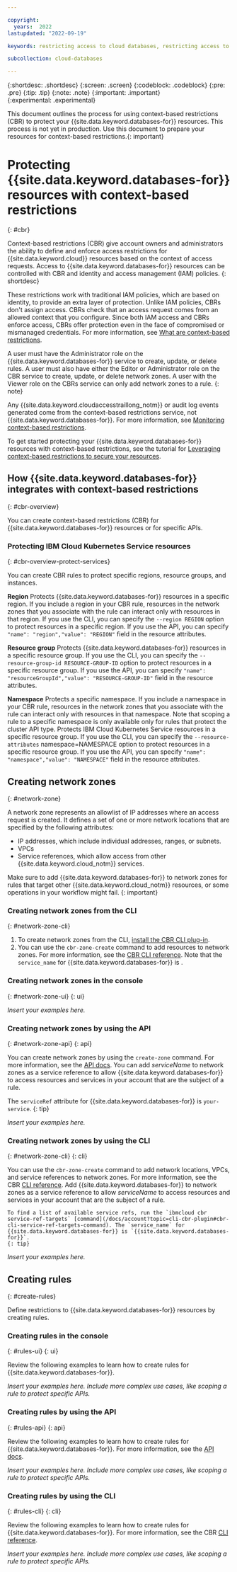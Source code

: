 ```yaml
---

copyright:
  years:  2022
lastupdated: "2022-09-19"

keywords: restricting access to cloud databases, restricting access to ICD, DataStax cbr, Elasticsearch cbr, EnterpriseDB cbr, etcd cbr, mongodb cbr, postgresql cbr, redis cbr, mysql cbr, rabbitmq cbr

subcollection: cloud-databases

---
```


{:shortdesc: .shortdesc}
{:screen: .screen}
{:codeblock: .codeblock}
{:pre: .pre}
{:tip: .tip}
{:note: .note}
{:important: .important}	
{:experimental: .experimental}

This document outlines the process for using context-based restrictions (CBR) to protect your {{site.data.keyword.databases-for}} resources. This process is not yet in production. Use this document to prepare your resources for context-based restrictions.{: important}

# Protecting {{site.data.keyword.databases-for}} resources with context-based restrictions
{: #cbr}

Context-based restrictions (CBR) give account owners and administrators the ability to define and enforce access restrictions for {{site.data.keyword.cloud}} resources based on the context of access requests. Access to {{site.data.keyword.databases-for}} resources can be controlled with CBR and identity and access management (IAM) policies.
{: shortdesc}

These restrictions work with traditional IAM policies, which are based on identity, to provide an extra layer of protection. Unlike IAM policies, CBRs don't assign access. CBRs check that an access request comes from an allowed context that you configure. Since both IAM access and CBRs enforce access, CBRs offer protection even in the face of compromised or mismanaged credentials. For more information, see [What are context-based restrictions](/docs/account?topic=account-context-restrictions-whatis).

A user must have the Administrator role on the {{site.data.keyword.databases-for}} service to create, update, or delete rules. A user must also have either the Editor or Administrator role on the CBR service to create, update, or delete network zones. A user with the Viewer role on the CBRs service can only add network zones to a rule. 
{: note}

Any {{site.data.keyword.cloudaccesstraillong_notm}} or audit log events generated come from the context-based restrictions service, not {{site.data.keyword.databases-for}}. For more information, see [Monitoring context-based restrictions](/docs/account?topic=account-cbr-monitor).

To get started protecting your {{site.data.keyword.databases-for}} resources with context-based restrictions, see the tutorial for [Leveraging context-based restrictions to secure your resources](/docs/account?topic=account-context-restrictions-tutorial).

<!-- Most services can include only the content above this comment. If your service has limitations, stipulations as to how rules and network zones are enforced, or other use cases specific to your service, then review the following section to include additional information. -->

## How {{site.data.keyword.databases-for}} integrates with context-based restrictions
{: #cbr-overview}

You can create context-based restrictions (CBR) for {{site.data.keyword.databases-for}} resources or for specific APIs.

### Protecting IBM Cloud Kubernetes Service resources
{: #cbr-overview-protect-services}

You can create CBR rules to protect specific regions, resource groups, and instances.

**Region**
   Protects {{site.data.keyword.databases-for}} resources in a specific region. If you include a region in your CBR rule, resources in the network zones that you associate with the rule can interact only with resources in that region.
   If you use the CLI, you can specify the `--region REGION` option to protect resources in a specific region.
   If you use the API, you can specify `"name": "region","value": "REGION"` field in the resource attributes.

**Resource group**
   Protects {{site.data.keyword.databases-for}} resources in a specific resource group.
   If you use the CLI, you can specify the `--resource-group-id RESOURCE-GROUP-ID` option to protect resources in a specific resource group.
   If you use the API, you can specify `"name": "resourceGroupId","value": "RESOURCE-GROUP-ID"` field in the resource attributes.

**Namespace**
   Protects a specific namespace. If you include a namespace in your CBR rule, resources in the network zones that you associate with the rule can interact only with resources in that namespace. Note that scoping a rule to a specific namespace is only available only for rules that protect the cluster API type.
   Protects IBM Cloud Kubernetes Service resources in a specific resource group.
   If you use the CLI, you can specify the `--resource-attributes` namespace=NAMESPACE option to protect resources in a specific resource group.
   If you use the API, you can specify `"name": "namespace","value": "NAMESPACE"` field in the resource attributes.

## Creating network zones 
{: #network-zone}

A network zone represents an allowlist of IP addresses where an access request is created. It defines a set of one or more network locations that are specified by the following attributes:

* IP addresses, which include individual addresses, ranges, or subnets.
* VPCs
* Service references, which allow access from other {{site.data.keyword.cloud_notm}} services.

Make sure to add {{site.data.keyword.databases-for}} to network zones for rules that target other {{site.data.keyword.cloud_notm}} resources, or some operations in your workflow might fail.
{: important}

### Creating network zones from the CLI
{: #network-zone-cli}

1. To create network zones from the CLI, [install the CBR CLI plug-in](/docs/account?topic=cli-cbr-plugin#install-cbr-plugin).
1. You can use the `cbr-zone-create` command to add resources to network zones. For more information, see the [CBR CLI reference](https://test.cloud.ibm.com/docs/account?topic=cli-cbr-plugin#cbr-zones-cli). Note that the `service_name` for {{site.data.keyword.databases-for}} is <INSERT SERVICE NAME HERE>.

### Creating network zones in the console
{: #network-zone-ui}
{: ui}

*Insert your examples here.*

### Creating network zones by using the API
{: #network-zone-api}
{: api}

You can create network zones by using the `create-zone` command. For more information, see the [API docs](/apidocs/context-based-restrictions#create-zone). You can add _serviceName_ to network zones as a service reference to allow {{site.data.keyword.databases-for}} to access resources and services in your account that are the subject of a rule.

The `serviceRef` attribute for {{site.data.keyword.databases-for}} is `your-service`.
{: tip}

*Insert your examples here.*

### Creating network zones by using the CLI
{: #network-zone-cli}
{: cli}

You can use the `cbr-zone-create` command to add network locations, VPCs, and service references to network zones. For more information, see the CBR [CLI reference](/docs/account?topic=cli-cbr-plugin#cbr-zones-cli). Add {{site.data.keyword.databases-for}} to network zones as a service reference to allow _serviceName_ to access resources and services in your account that are the subject of a rule.
    
    To find a list of available service refs, run the `ibmcloud cbr service-ref-targets` [command](/docs/account?topic=cli-cbr-plugin#cbr-cli-service-ref-targets-command). The `service_name` for {{site.data.keyword.databases-for}} is `{{site.data.keyword.databases-for}}`.
    {: tip}
    
*Insert your examples here.*

## Creating rules
{: #create-rules}

Define restrictions to {{site.data.keyword.databases-for}} resources by creating rules. 

### Creating rules in the console
{: #rules-ui}
{: ui}

Review the following examples to learn how to create rules for {{site.data.keyword.databases-for}}.

*Insert your examples here. Include more complex use cases, like scoping a rule to protect specific APIs.*

### Creating rules by using the API
{: #rules-api}
{: api}

Review the following examples to learn how to create rules for {{site.data.keyword.databases-for}}. For more information, see the [API docs](/apidocs/context-based-restrictions#create-rule).

*Insert your examples here. Include more complex use cases, like scoping a rule to protect specific APIs.*


### Creating rules by using the CLI
{: #rules-cli}
{: cli}

Review the following examples to learn how to create rules for {{site.data.keyword.databases-for}}. For more information, see the CBR [CLI reference](/docs/account?topic=cli-cbr-plugin). 

*Insert your examples here. Include more complex use cases, like scoping a rule to protect specific APIs.*
